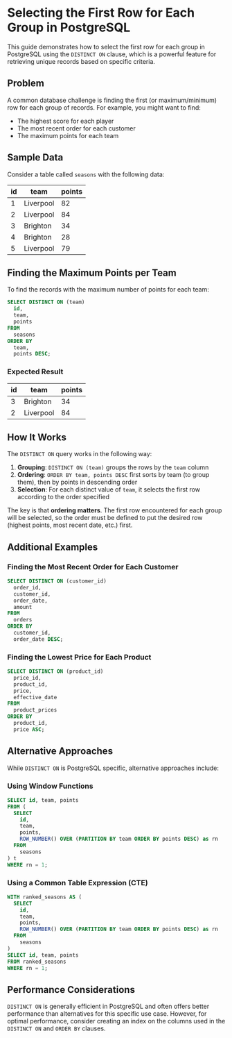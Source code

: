 # Selecting the First Row for Each Group in PostgreSQL

This guide demonstrates how to select the first row for each group in PostgreSQL using the `DISTINCT ON` clause, which is a powerful feature for retrieving unique records based on specific criteria.

## Problem

A common database challenge is finding the first (or maximum/minimum) row for each group of records. For example, you might want to find:
- The highest score for each player
- The most recent order for each customer
- The maximum points for each team

## Sample Data

Consider a table called `seasons` with the following data:

| id | team      | points |
|----|-----------|--------|
| 1  | Liverpool | 82     |
| 2  | Liverpool | 84     |
| 3  | Brighton  | 34     |
| 4  | Brighton  | 28     |
| 5  | Liverpool | 79     |

## Finding the Maximum Points per Team

To find the records with the maximum number of points for each team:

```sql
SELECT DISTINCT ON (team) 
  id,
  team,
  points
FROM 
  seasons
ORDER BY 
  team,
  points DESC;
```

### Expected Result

| id | team      | points |
|----|-----------|--------|
| 3  | Brighton  | 34     |
| 2  | Liverpool | 84     |

## How It Works

The `DISTINCT ON` query works in the following way:

1. **Grouping**: `DISTINCT ON (team)` groups the rows by the `team` column
2. **Ordering**: `ORDER BY team, points DESC` first sorts by team (to group them), then by points in descending order
3. **Selection**: For each distinct value of `team`, it selects the first row according to the order specified

The key is that **ordering matters**. The first row encountered for each group will be selected, so the order must be defined to put the desired row (highest points, most recent date, etc.) first.

## Additional Examples

### Finding the Most Recent Order for Each Customer

```sql
SELECT DISTINCT ON (customer_id)
  order_id,
  customer_id,
  order_date,
  amount
FROM
  orders
ORDER BY
  customer_id,
  order_date DESC;
```

### Finding the Lowest Price for Each Product

```sql
SELECT DISTINCT ON (product_id)
  price_id,
  product_id,
  price,
  effective_date
FROM
  product_prices
ORDER BY
  product_id,
  price ASC;
```

## Alternative Approaches

While `DISTINCT ON` is PostgreSQL specific, alternative approaches include:

### Using Window Functions

```sql
SELECT id, team, points
FROM (
  SELECT 
    id, 
    team, 
    points,
    ROW_NUMBER() OVER (PARTITION BY team ORDER BY points DESC) as rn
  FROM 
    seasons
) t
WHERE rn = 1;
```

### Using a Common Table Expression (CTE)

```sql
WITH ranked_seasons AS (
  SELECT 
    id, 
    team, 
    points,
    ROW_NUMBER() OVER (PARTITION BY team ORDER BY points DESC) as rn
  FROM 
    seasons
)
SELECT id, team, points
FROM ranked_seasons
WHERE rn = 1;
```

## Performance Considerations

`DISTINCT ON` is generally efficient in PostgreSQL and often offers better performance than alternatives for this specific use case. However, for optimal performance, consider creating an index on the columns used in the `DISTINCT ON` and `ORDER BY` clauses.
